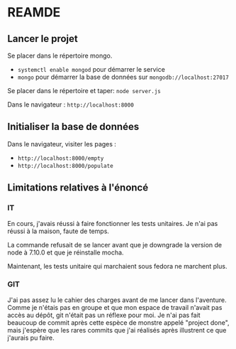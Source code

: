 # REAMDE

## Lancer le projet

Se placer dans le répertoire mongo.
* `systemctl enable mongod` pour démarrer le service
* `mongo` pour démarrer la base de données sur `mongodb://localhost:27017`

Se placer dans le répertoire et taper: `node server.js`

Dans le navigateur : `http://localhost:8000`

## Initialiser la base de données

Dans le navigateur, visiter les pages :
* `http://localhost:8000/empty`
* `http://localhost:8000/populate`

## Limitations relatives à l'énoncé

### IT

En cours, j'avais réussi à faire fonctionner les tests unitaires. Je n'ai pas réussi à la maison, faute de temps.

La commande refusait de se lancer avant que je downgrade la version de node à 7.10.0 et que je réinstalle mocha.

Maintenant, les tests unitaire qui marchaient sous fedora ne marchent plus.

### GIT

J'ai pas assez lu le cahier des charges avant de me lancer dans l'aventure. Comme je n'étais pas en groupe et que mon espace de travail n'avait pas accès au dépôt, git n'était pas un réflexe pour moi. Je n'ai pas fait beaucoup de commit après cette espèce de monstre appelé "project done", mais j'espère que les rares commits que j'ai réalisés après illustrent ce que j'aurais pu faire. 
